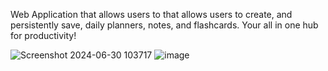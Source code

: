 Web Application that allows users to that allows users to create, and persistently save, daily planners, notes, and flashcards. Your all in one hub for productivity!

![Screenshot 2024-06-30 103717](https://github.com/Jsamuda25/On-Point-Productivity/assets/92758403/00e65326-2fde-4a80-8a03-fc62e6415fb2)
![image](https://github.com/Jsamuda25/On-Point-Productivity/assets/92758403/5ef8ec37-8939-4db4-b2e3-80d3630c009c)

